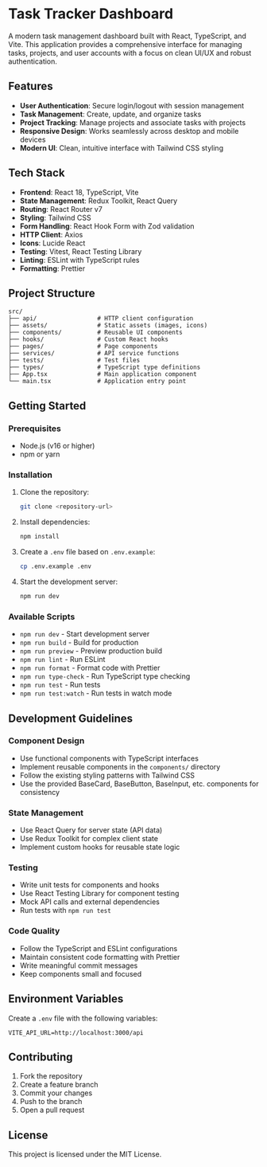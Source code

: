 # Task Tracker Dashboard

A modern task management dashboard built with React, TypeScript, and Vite. This application provides a comprehensive interface for managing tasks, projects, and user accounts with a focus on clean UI/UX and robust authentication.

## Features

- **User Authentication**: Secure login/logout with session management
- **Task Management**: Create, update, and organize tasks
- **Project Tracking**: Manage projects and associate tasks with projects
- **Responsive Design**: Works seamlessly across desktop and mobile devices
- **Modern UI**: Clean, intuitive interface with Tailwind CSS styling

## Tech Stack

- **Frontend**: React 18, TypeScript, Vite
- **State Management**: Redux Toolkit, React Query
- **Routing**: React Router v7
- **Styling**: Tailwind CSS
- **Form Handling**: React Hook Form with Zod validation
- **HTTP Client**: Axios
- **Icons**: Lucide React
- **Testing**: Vitest, React Testing Library
- **Linting**: ESLint with TypeScript rules
- **Formatting**: Prettier

## Project Structure

```
src/
├── api/                 # HTTP client configuration
├── assets/              # Static assets (images, icons)
├── components/          # Reusable UI components
├── hooks/               # Custom React hooks
├── pages/               # Page components
├── services/            # API service functions
├── tests/               # Test files
├── types/               # TypeScript type definitions
├── App.tsx              # Main application component
└── main.tsx             # Application entry point
```

## Getting Started

### Prerequisites

- Node.js (v16 or higher)
- npm or yarn

### Installation

1. Clone the repository:
   ```bash
   git clone <repository-url>
   ```

2. Install dependencies:
   ```bash
   npm install
   ```

3. Create a `.env` file based on `.env.example`:
   ```bash
   cp .env.example .env
   ```

4. Start the development server:
   ```bash
   npm run dev
   ```

### Available Scripts

- `npm run dev` - Start development server
- `npm run build` - Build for production
- `npm run preview` - Preview production build
- `npm run lint` - Run ESLint
- `npm run format` - Format code with Prettier
- `npm run type-check` - Run TypeScript type checking
- `npm run test` - Run tests
- `npm run test:watch` - Run tests in watch mode

## Development Guidelines

### Component Design

- Use functional components with TypeScript interfaces
- Implement reusable components in the `components/` directory
- Follow the existing styling patterns with Tailwind CSS
- Use the provided BaseCard, BaseButton, BaseInput, etc. components for consistency

### State Management

- Use React Query for server state (API data)
- Use Redux Toolkit for complex client state
- Implement custom hooks for reusable state logic

### Testing

- Write unit tests for components and hooks
- Use React Testing Library for component testing
- Mock API calls and external dependencies
- Run tests with `npm run test`

### Code Quality

- Follow the TypeScript and ESLint configurations
- Maintain consistent code formatting with Prettier
- Write meaningful commit messages
- Keep components small and focused

## Environment Variables

Create a `.env` file with the following variables:

```
VITE_API_URL=http://localhost:3000/api
```

## Contributing

1. Fork the repository
2. Create a feature branch
3. Commit your changes
4. Push to the branch
5. Open a pull request

## License

This project is licensed under the MIT License.